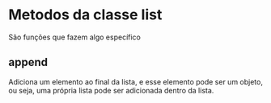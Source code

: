 # **Metodos da classe list**

São funções que fazem algo específico

## append

Adiciona um elemento ao final da lista, e esse elemento pode ser um objeto, ou seja, uma própria lista pode ser adicionada dentro da lista.

